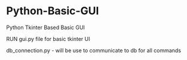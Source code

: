 # Python-Basic-GUI
Python Tkinter Based Basic GUI


RUN gui.py file for basic tkinter UI


db_connection.py - will be use to communicate to db for all commands
